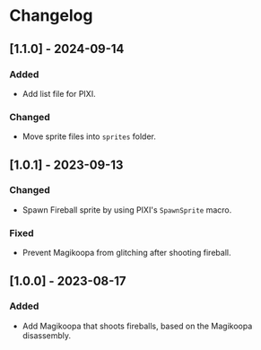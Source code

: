 # Changelog

## [1.1.0] - 2024-09-14

### Added

- Add list file for PIXI.

### Changed

- Move sprite files into `sprites` folder.

## [1.0.1] - 2023-09-13

### Changed

- Spawn Fireball sprite by using PIXI's `SpawnSprite` macro.

### Fixed

- Prevent Magikoopa from glitching after shooting fireball.

## [1.0.0] - 2023-08-17

### Added

- Add Magikoopa that shoots fireballs, based on the Magikoopa disassembly.
